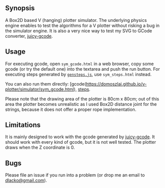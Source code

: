 ## Synopsis

A Box2D based V (hanging) plotter simulator. The underlying physics engine enables to test
the algorithms for a V plotter without risking a bug in the simulator engine.
It is also a very nice way to test my SVG to GCode converter, [juicy-gcode](https://github.com/domoszlai/juicy-gcode).

## Usage

For executing gcode, open `sym_gcode.html` in a web browser, copy some gcode (or try the default one) into the textarea and push the run button.
For executing steps generated by [`gensteps.js`](https://github.com/domoszlai/v-plotter/blob/master/gensteps.js), use `sym_steps.html` instead.

You can also run them directly: [gcode(https://domoszlai.github.io/v-plotter/simulator/sym_gcode.html), [steps](https://domoszlai.github.io/v-plotter/simulator/sym_gcode.html).

Please note that the drawing area of the plotter is 80cm x 80cm; out of this area the plotter becomes unrealistic as I used
Box2D distance joint for the strings, because it does not offer a proper rope implementation.

## Limitations

It is mainly designed to work with the gcode generated by [juicy-gcode](https://github.com/domoszlai/juicy-gcode).
It should work with every kind of gcode, but it is not well tested.
The plotter draws when the Z coordinate is 0.

## Bugs

Please file an issue if you run into a problem (or drop me an email to dlacko@gmail.com).





